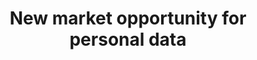 ---
layout: post
title: New market opportunity for personal data
meta: Data Market
source: http://www.peerversity.co.ke/
category: blog
special: [blog, social]
tags:
- Data
- Machine Learning
description: Machine learning algorithms feeds on big data and in order to solve real world problems. Mining personal data is the next big thing that offers opportunity.
images:
- thumbnail: /img/content/peerversity-thumb.jpg
  fullsize: /img/content/peerversity.jpg
  logo: /img/content/peerversity-logo.png
screenshots:
- /img/content/peerversity-screenshot-1.jpg
- /img/content/peerversity-screenshot-2.jpg
- /img/content/peerversity-screenshot-3.jpg
- /img/content/peerversity-screenshot-4.jpg
- /img/content/peerversity-screenshot-5.jpg
- /img/content/peerversity-screenshot-6.jpg

---